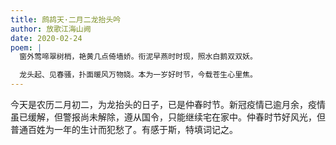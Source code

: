 ```yaml
---
title: 鹧鸪天·二月二龙抬头吟
author: 放歌江海山阙
date: 2020-02-24
poem: |
  窗外莺啼翠树梢，艳黄几点倚墙娇。衔泥早燕时时现，照水白鹅双双妖。

  龙头起、见春骚，扑面暖风万物娆。本为一岁好时节，今载苍生心里焦。
---
```


今天是农历二月初二，为龙抬头的日子，已是仲春时节。新冠疫情已逾月余，疫情虽已缓解，但警报尚未解除，遵从国令，只能继续宅在家中。仲春时节好风光，但普通百姓为一年的生计而犯愁了。有感于斯，特填词记之。
